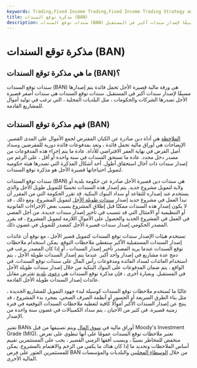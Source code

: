 ```yaml
---
keywords: Trading,Fixed Income Trading,Fixed Income Trading Strategy and Education,Strategy and Education
title: مذكرة توقع السندات (BAN)
description: سندات توقع السندات (BAN) هي ورقة مالية قصيرة الأجل تحمل فائدة يتم إصدارها مسبقًا لإصدار سندات أكبر في المستقبل.
---
```


# مذكرة توقع السندات (BAN)
## ما هي مذكرة توقع السندات (BAN)؟

سندات توقع السندات (BAN) هي ورقة مالية قصيرة الأجل تحمل فائدة يتم إصدارها مسبقًا لإصدار سندات أكبر في المستقبل. سندات توقع السندات هي سندات أصغر قصيرة الأجل تصدرها الشركات والحكومات ، مثل البلديات المحلية ، التي ترغب في توليد أموال للمشاريع القادمة.

## فهم مذكرة توقع السندات (BAN)

[الملاحظة](/note) هي أداة دين صادرة عن الكيان المقترض لجمع الأموال على المدى القصير. الإيضاحات هي أوراق مالية تحمل فائدة ، وتعد بمدفوعات فائدة دورية للمقرضين وسداد أصل القرض في نهاية العمر الافتراضي للأداة. عادة ما يتم إجراء هذه المدفوعات من مصدر دخل محدد. عادة ما تستحق السندات في سنة واحدة أو أقل ، على الرغم من إصدار سندات ذات آجال استحقاق أطول. أحد أشكال المذكرة التي تصدرها هيئة حكومية لتمويل احتياجاتها قصيرة الأجل هو مذكرة توقع السندات.

سندات توقع السندات (BAN) هي سندات دين قصيرة الأجل صادرة عن حكومة بلدية أو ولاية لتمويل مشروع جديد. يتم إصدار هذه السندات تحسبًا للتمويل طويل الأجل والذي يستخدم عند إصداره للتقاعد أو سداد البنوك البنكية. قد تقرر الحكومة التي من المقرر أن تبدأ العمل في مشروع جديد إصدار [سندات طويلة الأجل](/bond) لتمويل المشروع. ومع ذلك ، قد لا يكون إصدار هذه السندات ممكنًا قبل إطلاق المشروع بسبب بعض الإجراءات القانونية أو التنظيمية أو الامتثال التي قد تتسبب في تأخير إصدار سندات جديدة. من أجل المضي في العمل في المشروع الجديد والحصول على الأموال اللازمة لتمويل المشروع ، قد يقرر المصدر الحكومي إصدار سندات قصيرة الأجل كمصدر للتمويل في غضون ذلك.

تستخدم هيئات الإصدار سندات توقع السندات كتمويل قصير الأجل ، مع توقع أن عائدات إصدار السندات المستقبلية الأكبر ستغطي ملاحظات التوقع. يمكن استخدام ملاحظات توقع السندات عندما يريد المصدر تأخير إصدار السندات ، أو إذا كان المصدر يرغب في دمج عدة مشاريع في إصدار واحد أكبر. عندما يتم إصدار السندات طويلة الأجل ، يتم استخدام العائدات لسداد الفائدة ومدفوعات رأس المال على سندات توقع السندات. في الواقع ، يتم ضمان المدفوعات على البنوك البنكية من خلال إصدار سندات طويلة الأجل في المستقبل. وبعبارة أخرى ، فإن مذكرة توقع السندات هي [دعوى](/municipalbond) [بلدية](/municipalbond) تقترض مقابل عائدات إصدار السندات طويلة الأجل القادمة.

غالبًا ما تُستخدم ملاحظات توقع السندات كوسيلة لبدء جهود التمويل للمشاريع الجديدة ، مثل بناء الطرق السريعة أو الجسور أو أنظمة الصرف الصحي. بمجرد بدء المشروع ، قد ينتج عن إصدار السندات الأكبر أموالًا كافية لتغطية ملاحظات السندات التوقعية في فترة زمنية قصيرة. في كثير من الأحيان ، يتم سداد الكمبيالات في غضون سنة واحدة من الإصدار.

تعتبر BANs أوراق مالية في [سوق المال](/moneymarket) ويتم تصنيفها من قبل Moody's Investment Grade (MIG). تعتبر ملاحظات توقع السندات عمومًا على أنها تنطوي على تعرض منخفض للمخاطر نسبيًا ، وبسبب أفقها الزمني القصير ، يجب على المستثمرين تقييم أساس الملاحظات وتحديد ما إذا كان هناك ما يكفي من الزخم والاهتمام بالمشروع. يمكن للمستثمرين العثور على فرص BAN من خلال [الوسطاء المحليين](/broker) والبلديات والمؤسسات المالية الأخرى.

